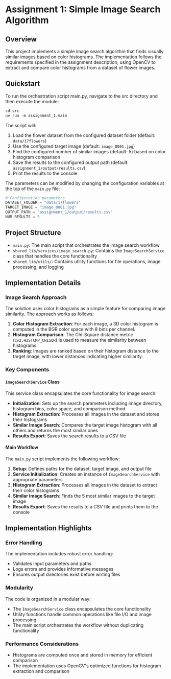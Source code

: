 # Assignment 1: Simple Image Search Algorithm

## Overview

This project implements a simple image search algorithm that finds visually similar images based on color histograms. The implementation follows the requirements specified in the assignment description, using OpenCV to extract and compare color histograms from a dataset of flower images.

## Quickstart
To run the orchestration script main.py, navigate to the src directory and then execute the module:

```python
cd src
uv run -m assignment_1.main
```

The script will:
1. Load the flower dataset from the configured dataset folder (default: `data/17flowers`)
2. Use the configured target image (default: `image_0001.jpg`)
3. Find the configured number of similar images (default: 5) based on color histogram comparison
4. Save the results to the configured output path (default: `assignment_1/output/results.csv`)
5. Print the results to the console

The parameters can be modified by changing the configuration variables at the top of the `main.py` file:
```python
# Configuration parameters
DATASET_FOLDER = "data/17flowers"
TARGET_IMAGE = "image_0001.jpg"
OUTPUT_PATH = "assignment_1/output/results.csv"
NUM_RESULTS = 5
```

## Project Structure

- `main.py`: The main script that orchestrates the image search workflow
- `shared_lib/services/image_search.py`: Contains the `ImageSearchService` class that handles the core functionality
- `shared_lib/utils/`: Contains utility functions for file operations, image processing, and logging

## Implementation Details

### Image Search Approach

The solution uses color histograms as a simple feature for comparing image similarity. The approach works as follows:

1. **Color Histogram Extraction**: For each image, a 3D color histogram is computed in the BGR color space with 8 bins per channel.
2. **Histogram Comparison**: The Chi-Square distance metric (`cv2.HISTCMP_CHISQR`) is used to measure the similarity between histograms.
3. **Ranking**: Images are ranked based on their histogram distance to the target image, with lower distances indicating higher similarity.

### Key Components

#### `ImageSearchService` Class

This service class encapsulates the core functionality for image search:

- **Initialization**: Sets up the search parameters including image directory, histogram bins, color space, and comparison method
- **Histogram Extraction**: Processes all images in the dataset and stores their histograms
- **Similar Image Search**: Compares the target image histogram with all others and returns the most similar ones
- **Results Export**: Saves the search results to a CSV file

#### Main Workflow

The `main.py` script implements the following workflow:

1. **Setup**: Defines paths for the dataset, target image, and output file
2. **Service Initialization**: Creates an instance of `ImageSearchService` with appropriate parameters
3. **Histogram Extraction**: Processes all images in the dataset to extract their color histograms
4. **Similar Image Search**: Finds the 5 most similar images to the target image
5. **Results Export**: Saves the results to a CSV file and prints them to the console

## Implementation Highlights

### Error Handling

The implementation includes robust error handling:
- Validates input parameters and paths
- Logs errors and provides informative messages
- Ensures output directories exist before writing files

### Modularity

The code is organized in a modular way:
- The `ImageSearchService` class encapsulates the core functionality
- Utility functions handle common operations like file I/O and image processing
- The main script orchestrates the workflow without duplicating functionality

### Performance Considerations

- Histograms are computed once and stored in memory for efficient comparison
- The implementation uses OpenCV's optimized functions for histogram extraction and comparison